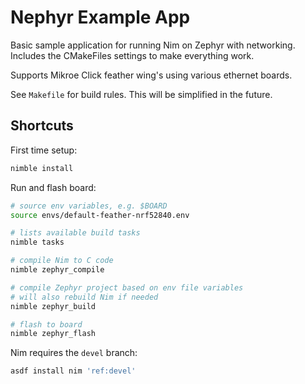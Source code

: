 # Nephyr Example App

Basic sample application for running Nim on Zephyr with networking. Includes the CMakeFiles settings to make everything work. 

Supports Mikroe Click feather wing's using various ethernet boards. 

See `Makefile` for build rules. This will be simplified in the future. 

## Shortcuts

First time setup:
```sh
nimble install
```

Run and flash board:
```sh
# source env variables, e.g. $BOARD
source envs/default-feather-nrf52840.env

# lists available build tasks
nimble tasks 

# compile Nim to C code
nimble zephyr_compile

# compile Zephyr project based on env file variables
# will also rebuild Nim if needed
nimble zephyr_build

# flash to board 
nimble zephyr_flash

```

Nim requires the `devel` branch:

```sh
asdf install nim 'ref:devel'
```
